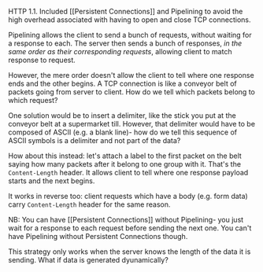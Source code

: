 HTTP 1.1. Included [[Persistent Connections]] and Pipelining to avoid the high overhead associated with having to open and close TCP connections. 

Pipelining allows the client to send a bunch of requests, without waiting for a response to each. The server then sends a bunch of responses, *in the same order as their corresponding requests*, allowing client to match response to request.

However, the mere order doesn't allow the client to tell where one response ends and the other begins. A TCP connection is like a conveyor belt of packets going from server to client. How do we tell which packets belong to which request?

One solution would be to insert a delimiter, like the stick you put at the conveyor belt at a supermarket till. However, that delimiter would have to be composed of ASCII (e.g. a blank line)- how do we tell this sequence of ASCII symbols is a delimiter and not part of the data?

How about this instead: let's attach a label to the first packet on the belt saying how many packets after it belong to one group with it. That's the `Content-Length` header. It allows client to tell where one response payload starts and the next begins.

It works in reverse too: client requests which have a body (e.g. form data) carry `Content-Length` header for the same reason. 

NB: You can have [[Persistent Connections]] without Pipelining- you just wait for a response to each request before sending the next one. You can't have Pipelining without Persistent Connections though.

This strategy only works when the server knows the length of the data it is sending. What if data is generated dyunamically? 
